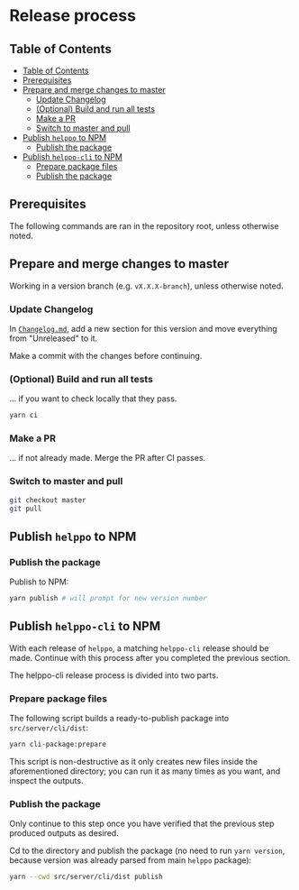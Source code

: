 # Release process

## Table of Contents

<!-- hohhoijaa -->

- [Table of Contents](#table-of-contents)
- [Prerequisites](#prerequisites)
- [Prepare and merge changes to master](#prepare-and-merge-changes-to-master)
  - [Update Changelog](#update-changelog)
  - [(Optional) Build and run all tests](#optional-build-and-run-all-tests)
  - [Make a PR](#make-a-pr)
  - [Switch to master and pull](#switch-to-master-and-pull)
- [Publish `helppo` to NPM](#publish-helppo-to-npm)
  - [Publish the package](#publish-the-package)
- [Publish `helppo-cli` to NPM](#publish-helppo-cli-to-npm)
  - [Prepare package files](#prepare-package-files)
  - [Publish the package](#publish-the-package-1)

<!-- /hohhoijaa -->

## Prerequisites

The following commands are ran in the repository root, unless otherwise noted.

## Prepare and merge changes to master

Working in a version branch (e.g. `vX.X.X-branch`), unless otherwise noted.

### Update Changelog

In [`Changelog.md`](./Changelog.md), add a new section for this version and move everything from "Unreleased" to it.

Make a commit with the changes before continuing.

### (Optional) Build and run all tests

… if you want to check locally that they pass.

```bash
yarn ci
```

### Make a PR

… if not already made. Merge the PR after CI passes.

### Switch to master and pull

```bash
git checkout master
git pull
```

## Publish `helppo` to NPM

### Publish the package

Publish to NPM:

```bash
yarn publish # will prompt for new version number
```

## Publish `helppo-cli` to NPM

With each release of `helppo`, a matching `helppo-cli` release should be made. Continue with this process after you completed the previous section.

The helppo-cli release process is divided into two parts.

### Prepare package files

The following script builds a ready-to-publish package into `src/server/cli/dist`:

```bash
yarn cli-package:prepare
```

This script is non-destructive as it only creates new files inside the aforementioned directory; you can run it as many times as you want, and inspect the outputs.

### Publish the package

Only continue to this step once you have verified that the previous step produced outputs as desired.

Cd to the directory and publish the package (no need to run `yarn version`, because version was already parsed from main `helppo` package):

```bash
yarn --cwd src/server/cli/dist publish
```
